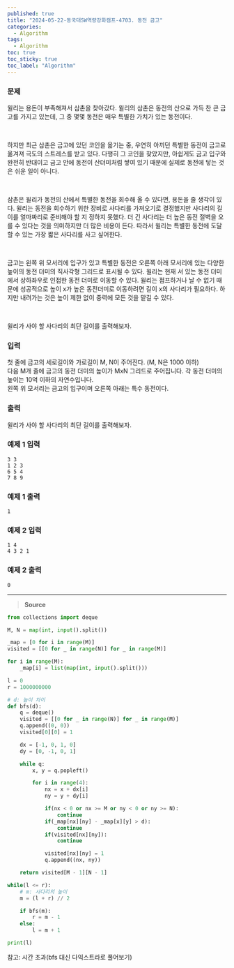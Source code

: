 ```yaml
---
published: true
title: "2024-05-22-동국대SW역량강화캠프-4703. 동전 금고"
categories:
  - Algorithm
tags:
  - Algorithm
toc: true
toc_sticky: true
toc_label: "Algorithm"
---
```


### **문제**

윌리는 용돈이 부족해져서 삼촌을 찾아갔다. 윌리의 삼촌은 동전의 산으로 가득 찬 큰 금고를 가지고 있는데, 그 중 몇몇 동전은 매우 특별한 가치가 있는 동전이다.

<br/>

하지만 최근 삼촌은 금고에 있던 코인을 옮기는 중, 우연히 아끼던 특별한 동전이 금고로 옮겨져 극도의 스트레스를 받고 있다. 다행히 그 코인을 찾았지만, 아쉽게도 금고 입구와 완전히 반대이고 금고 안에 동전이 산더미처럼 쌓여 있기 때문에 실제로 동전에 닿는 것은 쉬운 일이 아니다.

<br/>

삼촌은 윌리가 동전의 산에서 특별한 동전을 회수해 올 수 있다면, 용돈을 줄 생각이 있다. 윌리는 동전을 회수하기 위한 장비로 사다리를 가져오기로 결정했지만 사다리의 길이를 얼마짜리로 준비해야 할 지 정하지 못했다. 더 긴 사다리는 더 높은 동전 절벽을 오를 수 있다는 것을 의미하지만 더 많은 비용이 든다. 따라서 윌리는 특별한 동전에 도달할 수 있는 가장 짧은 사다리를 사고 싶어한다.

<br/>

금고는 왼쪽 위 모서리에 입구가 있고 특별한 동전은 오른쪽 아래 모서리에 있는 다양한 높이의 동전 더미의 직사각형 그리드로 표시될 수 있다. 윌리는 현재 서 있는 동전 더미에서 상하좌우로 인접한 동전 더미로 이동할 수 있다. 윌리는 점프하거나 날 수 없기 때문에 성공적으로 높이 x가 높은 동전더미로 이동하려면 길이 x의 사다리가 필요하다. 하지만 내려가는 것은 높이 제한 없이 중력에 모든 것을 맡길 수 있다.

<br/>

윌리가 사야 할 사다리의 최단 길이를 출력해보자.

### **입력**

첫 줄에 금고의 세로길이와 가로길이 M, N이 주어진다. (M, N은 1000 이하)  
다음 M개 줄에 금고의 동전 더미의 높이가 MxN 그리드로 주어집니다. 각 동전 더미의 높이는 10억 이하의 자연수입니다.  
왼쪽 위 모서리는 금고의 입구이며 오른쪽 아래는 특수 동전이다.

### **출력**

윌리가 사야 할 사다리의 최단 길이를 출력해보자.

### **예제 1 입력**

```
3 3
1 2 3
6 5 4
7 8 9
```

### **예제 1 출력**

```
1
```

### **예제 2 입력**

```
1 4
4 3 2 1
```

### **예제 2 출력**

```
0
```

---

> **Source**

```python
from collections import deque

M, N = map(int, input().split())

_map = [0 for i in range(M)]
visited = [[0 for _ in range(N)] for _ in range(M)]

for i in range(M):
    _map[i] = list(map(int, input().split()))

l = 0
r = 1000000000

# d: 높이 차이
def bfs(d):
    q = deque()
    visited = [[0 for _ in range(N)] for _ in range(M)]
    q.append((0, 0))
    visited[0][0] = 1

    dx = [-1, 0, 1, 0]
    dy = [0, -1, 0, 1]

    while q:
        x, y = q.popleft()

        for i in range(4):
            nx = x + dx[i]
            ny = y + dy[i]

            if(nx < 0 or nx >= M or ny < 0 or ny >= N):
                continue
            if(_map[nx][ny] - _map[x][y] > d):
                continue
            if(visited[nx][ny]):
                continue

            visited[nx][ny] = 1
            q.append((nx, ny))

    return visited[M - 1][N - 1]

while(l <= r):
    # m: 사다리의 높이
    m = (l + r) // 2

    if bfs(m):
        r = m - 1
    else:
        l = m + 1

print(l)
```

참고: 시간 초과(bfs 대신 다익스트라로 풀어보기)
